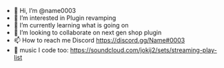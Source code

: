 - 👋 Hi, I’m @name0003
- 👀 I’m interested in Plugin revamping
- 🌱 I’m currently learning what is going on
- 💞️ I’m looking to collaborate on next gen shop plugin
- 📫 How to reach me Discord https://discord.gg/Name#0003
- 🎵 music I code too: https://soundcloud.com/jokij2/sets/streaming-play-list
<!---
name2013/name2013 is a ✨ special ✨ repository because its `README.md` (this file) appears on your GitHub profile.
You can click the Preview link to take a look at your changes.
--->
